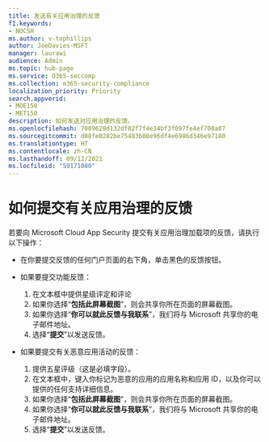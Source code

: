 ```yaml
---
title: 发送有关应用治理的反馈
f1.keywords:
- NOCSH
ms.author: v-tophillips
author: JoeDavies-MSFT
manager: laurawi
audience: Admin
ms.topic: hub-page
ms.service: O365-seccomp
ms.collection: m365-security-compliance
localization_priority: Priority
search.appverid:
- MOE150
- MET150
description: 如何发送对应用治理的反馈。
ms.openlocfilehash: 7009628d132df02f7f4e34bf3f097fe4ef700a07
ms.sourcegitcommit: d08fe0282be75483608e96df4e6986d346e97180
ms.translationtype: HT
ms.contentlocale: zh-CN
ms.lasthandoff: 09/12/2021
ms.locfileid: "59171080"
---
```

# <a name="how-to-submit-feedback-on-app-governance"></a>如何提交有关应用治理的反馈 

若要向 Microsoft Cloud App Security 提交有关应用治理加载项的反馈，请执行以下操作：

- 在你要提交反馈的任何门户页面的右下角，单击黑色的反馈按钮。

- 如果要提交功能反馈：
  1. 在文本框中提供星级评定和评论  
  1. 如果你选择“**包括此屏幕截图**”，则会共享你所在页面的屏幕截图。  
  1. 如果你选择“**你可以就此反馈与我联系**”，我们将与 Microsoft 共享你的电子邮件地址。
  1. 选择“**提交**”以发送反馈。

- 如果要提交有关恶意应用活动的反馈：

  1. 提供五星评级（这是必填字段）。
  1. 在文本框中，键入你标记为恶意的应用的应用名称和应用 ID，以及你可以提供的任何支持详细信息。
  1. 如果你选择“**包括此屏幕截图**”，则会共享你所在页面的屏幕截图。  
  1. 如果你选择“**你可以就此反馈与我联系**”，我们将与 Microsoft 共享你的电子邮件地址。
  1. 选择“**提交**”以发送反馈。